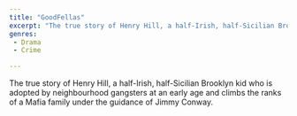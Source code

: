 ```yaml
---
title: "GoodFellas"
excerpt: "The true story of Henry Hill, a half-Irish, half-Sicilian Brooklyn kid who is adopted by neighbourhood gangsters at an early age and climbs the ranks of..."
genres: 
 - Drama
 - Crime

---
```


The true story of Henry Hill, a half-Irish, half-Sicilian Brooklyn kid who is adopted by neighbourhood gangsters at an early age and climbs the ranks of a Mafia family under the guidance of Jimmy Conway.
